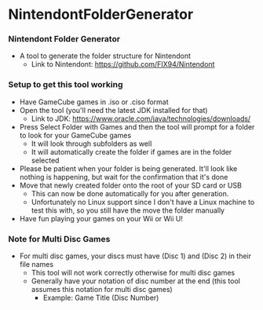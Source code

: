 # NintendontFolderGenerator

### Nintendont Folder Generator
* A tool to generate the folder structure for Nintendont
    * Link to Nintendont: https://github.com/FIX94/Nintendont

### Setup to get this tool working
* Have GameCube games in .iso or .ciso format
* Open the tool (you'll need the latest JDK installed for that)
    * Link to JDK: https://www.oracle.com/java/technologies/downloads/
* Press Select Folder with Games and then the tool will prompt for a folder to look for your GameCube games
    * It will look through subfolders as well
    * It will automatically create the folder if games are in the folder selected
* Please be patient when your folder is being generated. It'll look like nothing is happening, but wait for the confirmation that it's done
* Move that newly created folder onto the root of your SD card or USB
  * This can now be done automatically for you after generation. 
  * Unfortunately no Linux support since I don't have a Linux machine to test this with, so you still have the move the folder manually
* Have fun playing your games on your Wii or Wii U!

### Note for Multi Disc Games
* For multi disc games, your discs must have (Disc 1) and (Disc 2) in their file names
  * This tool will not work correctly otherwise for multi disc games
  * Generally have your notation of disc number at the end (this tool assumes this notation for multi disc games)
    * Example: Game Title (Disc Number)